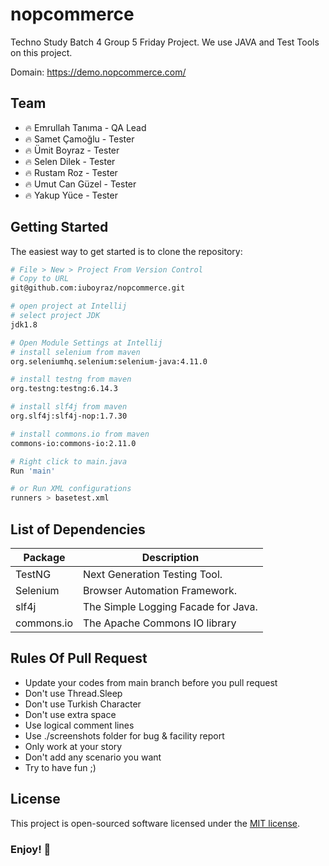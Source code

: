 # nopcommerce

Techno Study Batch 4 Group 5 Friday Project. We use JAVA and Test Tools on this project.

Domain: https://demo.nopcommerce.com/

## Team
- 🔥 Emrullah Tanıma - QA Lead
- 🔥 Samet Çamoğlu - Tester
- 🔥 Ümit Boyraz - Tester
- 🔥 Selen Dilek - Tester
- 🔥 Rustam Roz - Tester
- 🔥 Umut Can Güzel - Tester
- 🔥 Yakup Yüce - Tester

Getting Started
---------------

The easiest way to get started is to clone the repository:

```bash
# File > New > Project From Version Control 
# Copy to URL
git@github.com:iuboyraz/nopcommerce.git

# open project at Intellij
# select project JDK
jdk1.8

# Open Module Settings at Intellij
# install selenium from maven
org.seleniumhq.selenium:selenium-java:4.11.0

# install testng from maven
org.testng:testng:6.14.3

# install slf4j from maven
org.slf4j:slf4j-nop:1.7.30

# install commons.io from maven
commons-io:commons-io:2.11.0

# Right click to main.java
Run 'main'

# or Run XML configurations
runners > basetest.xml 
```

List of Dependencies
----------------

| Package    | Description                             |
|------------|-----------------------------------------|
| TestNG     | Next Generation Testing Tool.           |
| Selenium   | Browser Automation Framework.           |
| slf4j      | The Simple Logging Facade for Java.     |
| commons.io | The Apache Commons IO library           |

## Rules Of Pull Request
- Update your codes from main branch before you pull request
- Don't use Thread.Sleep
- Don't use Turkish Character
- Don't use extra space
- Use logical comment lines
- Use ./screenshots folder for bug & facility report
- Only work at your story
- Don't add any scenario you want
- Try to have fun ;)

## License

This project is open-sourced software licensed under the [MIT license](http://opensource.org/licenses/MIT).


### Enjoy! 👋
